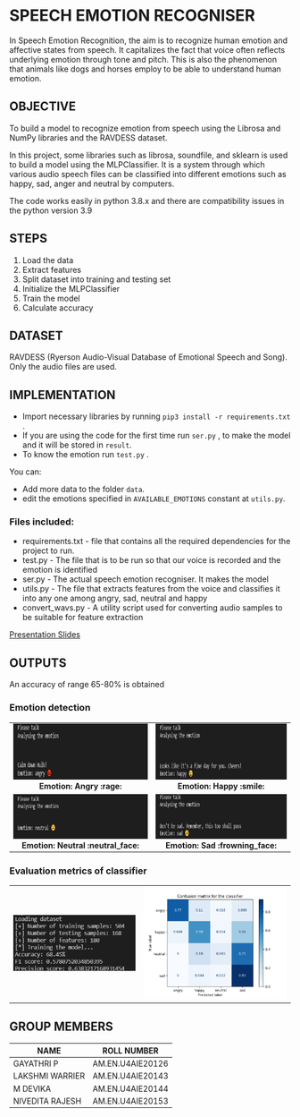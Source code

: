 # SPEECH EMOTION RECOGNISER

In Speech Emotion Recognition, the aim is to  recognize human emotion and affective states from speech. It capitalizes  the fact that voice often reflects underlying emotion through tone and pitch. This is also the phenomenon that animals like dogs and horses employ to be able to understand human emotion.

## OBJECTIVE

To build a model to recognize emotion from speech using the Librosa and NumPy libraries  and the RAVDESS dataset.

In this project, some libraries such as librosa, soundfile, and sklearn is used to build a model using the MLPClassifier.  It is a system through which various audio speech files can be classified into different emotions such as happy, sad, anger and neutral by computers.

The code works easily in python 3.8.x and there are compatibility issues in the python version 3.9

## STEPS

1) Load the data
2) Extract features
3) Split dataset into training and testing set
4) Initialize the MLPClassifier 
5) Train the model
6) Calculate accuracy


## DATASET

RAVDESS (Ryerson Audio-Visual Database of Emotional Speech and Song). Only the audio files are used.

## IMPLEMENTATION 

- Import necessary libraries by running `pip3 install -r requirements.txt` .
- If you are using the code for the first time run `ser.py` , to make the model and it will be stored in `result`.
- To know the emotion run `test.py` .

You can:
 
- Add more data to the folder `data`.
- edit the emotions specified in `AVAILABLE_EMOTIONS` constant at `utils.py`.

### Files included:

- requirements.txt - file that contains all the required dependencies for the project to run.
- test.py - The file that is to be run so that our voice is recorded and the emotion is identified
- ser.py - The actual speech emotion recogniser. It makes the model
- utils.py - The file that extracts features from the voice and classifies it into any one among angry, sad, neutral and happy
- convert_wavs.py - A utility script used for converting audio samples to be suitable for feature extraction

[Presentation Slides](https://docs.google.com/presentation/d/1ClvcQFMahFXRTfLWYMVtZs16s2Vgzat-s_iQCtyLyys/edit?usp=sharing)


## OUTPUTS
An accuracy of range 65-80% is obtained
 ### Emotion detection
<table>
     <tr>
          <td><img height="100" src="https://github.com/devikamanoj/Speech-emotion-recogniser/blob/main/images/angry.png" /><br /><center><b>Emotion: Angry :rage:</b></center></td>
          <td><img height="100" src="https://github.com/devikamanoj/Speech-emotion-recogniser/blob/main/images/happy.png" /><br /><center><b>Emotion: Happy :smile:</b></center></td>
     </tr>
     <tr>
          <td><img height="80" src="https://github.com/devikamanoj/Speech-emotion-recogniser/blob/main/images/neutral.png" /><br /><center><b>Emotion: Neutral :neutral_face:</b></center></td>
          <td><img height="80" src="https://github.com/devikamanoj/Speech-emotion-recogniser/blob/main/images/sad.png" /><br /><center><b>Emotion: Sad :frowning_face:</b></center></td>
     </tr>

</table>
 
 ### Evaluation metrics of classifier
 
 <table>
     <tr>
          <td><img height="100" src="https://github.com/devikamanoj/Speech-emotion-recogniser/blob/main/images/ser_OP.png" /><br /><center><b> </b></center></td>
          <td><img height="200" src="https://github.com/devikamanoj/Speech-emotion-recogniser/blob/main/images/ser_cm_OP.png" /><br /><center><b></b></center></td>
     </tr>
 </table>
 

## GROUP MEMBERS 

| NAME  | ROLL NUMBER |
| ------------- | ------------- |
| GAYATHRI P  | AM.EN.U4AIE20126  |
| LAKSHMI WARRIER  | AM.EN.U4AIE20143   |
| M DEVIKA  | AM.EN.U4AIE20144  |
| NIVEDITA RAJESH  | AM.EN.U4AIE20153 |
